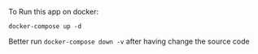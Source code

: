 To Run this app on docker:

`docker-compose up -d`

Better run `docker-compose down -v` after having change the source code